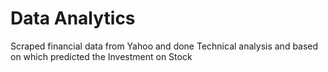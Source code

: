 # Data Analytics
Scraped financial data from Yahoo and done Technical analysis and based on which predicted the Investment on Stock
